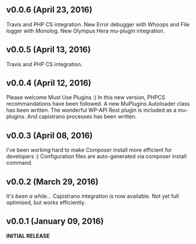 ## v0.0.6 (April 23, 2016)
Travis and PHP CS integration.
New Error debugger with Whoops and File logger with Monolog.
New Olympus Hera mu-plugin integration.

## v0.0.5 (April 13, 2016)
Travis and PHP CS integration.

## v0.0.4 (April 12, 2016)
Please welcome Must Use Plugins :)
In this new version, PHPCS recommandations have been followed.
A new MuPlugins Autoloader class has been written.
The wonderful WP-API Rest plugin is included as a mu-plugins.
And capistrano processes has been written.

## v0.0.3 (April 08, 2016)
I've been working hard to make Composer install more efficient for developers :)
Configuration files are auto-generated via composer install command.

## v0.0.2 (March 29, 2016)
_It's been a while..._
Capistrano integration is now available. Not yet full optimised, but works efficiently.

## v0.0.1 (January 09, 2016)
**INITIAL RELEASE**
